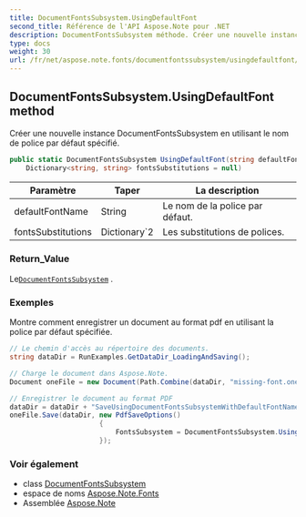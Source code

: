```yaml
---
title: DocumentFontsSubsystem.UsingDefaultFont
second_title: Référence de l'API Aspose.Note pour .NET
description: DocumentFontsSubsystem méthode. Créer une nouvelle instance DocumentFontsSubsystem en utilisant le nom de police par défaut spécifié.
type: docs
weight: 30
url: /fr/net/aspose.note.fonts/documentfontssubsystem/usingdefaultfont/
---
```

## DocumentFontsSubsystem.UsingDefaultFont method

Créer une nouvelle instance DocumentFontsSubsystem en utilisant le nom de police par défaut spécifié.

```csharp
public static DocumentFontsSubsystem UsingDefaultFont(string defaultFontName, 
    Dictionary<string, string> fontsSubstitutions = null)
```

| Paramètre | Taper | La description |
| --- | --- | --- |
| defaultFontName | String | Le nom de la police par défaut. |
| fontsSubstitutions | Dictionary`2 | Les substitutions de polices. |

### Return_Value

Le[`DocumentFontsSubsystem`](../) .

### Exemples

Montre comment enregistrer un document au format pdf en utilisant la police par défaut spécifiée.

```csharp
// Le chemin d'accès au répertoire des documents.
string dataDir = RunExamples.GetDataDir_LoadingAndSaving();

// Charge le document dans Aspose.Note.
Document oneFile = new Document(Path.Combine(dataDir, "missing-font.one"));

// Enregistrer le document au format PDF
dataDir = dataDir + "SaveUsingDocumentFontsSubsystemWithDefaultFontName_out.pdf";
oneFile.Save(dataDir, new PdfSaveOptions() 
                      {
                          FontsSubsystem = DocumentFontsSubsystem.UsingDefaultFont("Times New Roman")
                      });
```

### Voir également

* class [DocumentFontsSubsystem](../)
* espace de noms [Aspose.Note.Fonts](../../documentfontssubsystem/)
* Assemblée [Aspose.Note](../../../)


